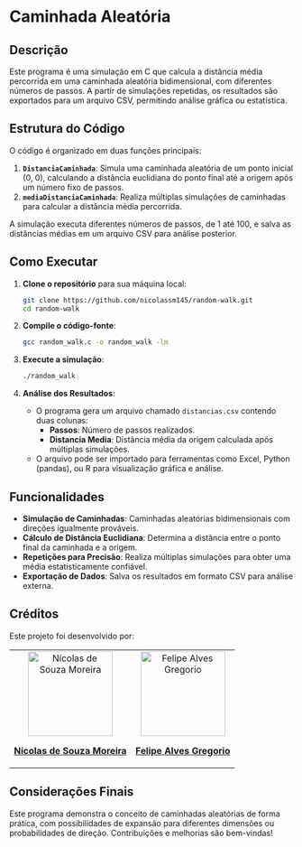 # Caminhada Aleatória

## Descrição

Este programa é uma simulação em C que calcula a distância média percorrida em uma caminhada aleatória bidimensional, com diferentes números de passos. A partir de simulações repetidas, os resultados são exportados para um arquivo CSV, permitindo análise gráfica ou estatística.

## Estrutura do Código

O código é organizado em duas funções principais:
1. **`DistanciaCaminhada`**: Simula uma caminhada aleatória de um ponto inicial (0, 0), calculando a distância euclidiana do ponto final até a origem após um número fixo de passos.
2. **`mediaDistanciaCaminhada`**: Realiza múltiplas simulações de caminhadas para calcular a distância média percorrida.

A simulação executa diferentes números de passos, de 1 até 100, e salva as distâncias médias em um arquivo CSV para análise posterior.

## Como Executar

1. **Clone o repositório** para sua máquina local:
   ```bash
   git clone https://github.com/nicolassm145/random-walk.git
   cd random-walk
   ```

2. **Compile o código-fonte**:
   ```bash
   gcc random_walk.c -o random_walk -lm
   ```

3. **Execute a simulação**:
   ```bash
   ./random_walk
   ```

4. **Análise dos Resultados**:
   - O programa gera um arquivo chamado `distancias.csv` contendo duas colunas:
     - **Passos**: Número de passos realizados.
     - **Distancia Media**: Distância média da origem calculada após múltiplas simulações.
   - O arquivo pode ser importado para ferramentas como Excel, Python (pandas), ou R para visualização gráfica e análise.

## Funcionalidades

- **Simulação de Caminhadas**: Caminhadas aleatórias bidimensionais com direções igualmente prováveis.
- **Cálculo de Distância Euclidiana**: Determina a distância entre o ponto final da caminhada e a origem.
- **Repetições para Precisão**: Realiza múltiplas simulações para obter uma média estatisticamente confiável.
- **Exportação de Dados**: Salva os resultados em formato CSV para análise externa.

## Créditos
Este projeto foi desenvolvido por:

<table>
  <tr>
    <td align="center">
      <a href="https://github.com/nicolassm145">
        <img src="https://avatars.githubusercontent.com/u/131420329?v=4" alt="Nícolas de Souza Moreira" style="width: 150px"><br>
        <p><strong>Nícolas de Souza Moreira</strong></p>
      </a>
    </td>
    <td align="center">
      <a href="https://github.com/flp-gregorio">
        <img src="https://avatars.githubusercontent.com/u/113314823?v=4" alt="Felipe Alves Gregorio" style="width: 150px"><br>
        <p><strong>Felipe Alves Gregorio</strong></p>
      </a>
    </td>
  </tr>
</table>

## Considerações Finais

Este programa demonstra o conceito de caminhadas aleatórias de forma prática, com possibilidades de expansão para diferentes dimensões ou probabilidades de direção. Contribuições e melhorias são bem-vindas!
